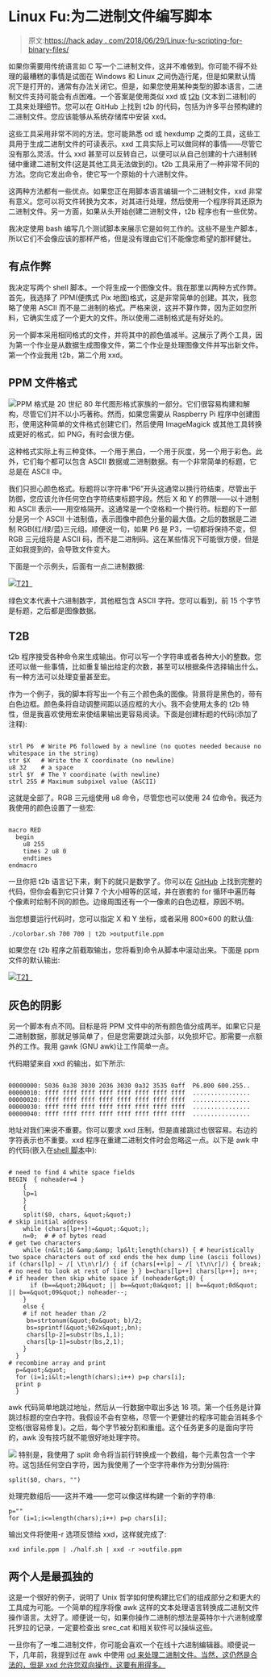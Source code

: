 # Linux Fu:为二进制文件编写脚本

> 原文:[https://hack aday . com/2018/06/29/Linux-fu-scripting-for-binary-files/](https://hackaday.com/2018/06/29/linux-fu-scripting-for-binary-files/)

如果你需要用传统语言如 C 写一个二进制文件，这并不难做到。你可能不得不处理的最糟糕的事情是试图在 Windows 和 Linux 之间伪造行尾，但是如果默认情况下是打开的，通常有办法关闭它。但是，如果您使用某种类型的脚本语言，二进制文件支持可能会有点困难。一个答案是使用类似 xxd 或 [t2b](https://thosakwe.github.io/t2b/index.html) (文本到二进制)的工具来处理细节。您可以在 GitHub 上找到 t2b 的代码，包括为许多平台预构建的二进制文件。您应该能够从系统存储库中安装 xxd。

这些工具采用非常不同的方法。您可能熟悉 od 或 hexdump 之类的工具，这些工具用于生成二进制文件的可读表示。xxd 工具实际上可以做同样的事情——尽管它没有那么灵活。什么 xxd 甚至可以反转自己，以便可以从自己创建的十六进制转储中重建二进制文件(这是其他工具无法做到的)。t2b 工具采用了一种非常不同的方法。您向它发出命令，使它写一个原始的十六进制文件。

这两种方法都有一些优点。如果您正在用脚本语言编辑一个二进制文件，xxd 非常有意义。您可以将文件转换为文本，对其进行处理，然后使用一个程序将其还原为二进制文件。另一方面，如果从头开始创建二进制文件，t2b 程序也有一些优势。

我决定使用 bash 编写几个测试脚本来展示它是如何工作的。这些不是生产脚本，所以它们不会像应该的那样严格，但是没有理由它们不能像您希望的那样健壮。

## 有点作弊

我决定写两个 shell 脚本。一个将生成一个图像文件。我在那里以两种方式作弊。首先，我选择了 PPM(便携式 Pix 地图)格式，这是非常简单的创建。其次，我忽略了使用 ASCII 而不是二进制的格式。严格来说，这并不算作弊，因为正如您所料，它确实生成了一个更大的文件。所以使用二进制格式是有好处的。

另一个脚本采用相同格式的文件，并将其中的颜色值减半。这展示了两个工具，因为第一个作业是从数据生成图像文件，第二个作业是处理图像文件并写出新文件。第一个作业我用 t2b，第二个用 xxd。

## PPM 文件格式

[![](../Images/b9355155f8f564c09d182e0892e92a02.png)](https://hackaday.com/wp-content/uploads/2018/05/tux2.png)PPM 格式是 20 世纪 80 年代图形格式家族的一部分。它们很容易构建和解构，尽管它们并不以小巧著称。然而，如果您需要从 Raspberry Pi 程序中创建图形，使用这种简单的文件格式创建它们，然后使用 ImageMagick 或其他工具转换成更好的格式，如 PNG，有时会很方便。

这种格式实际上有三种变体。一个用于黑白，一个用于灰度，另一个用于彩色。此外，它们每个都可以包含 ASCII 数据或二进制数据。有一个非常简单的标题，它总是在 ASCII 中。

我们只担心颜色格式。标题将以字符串“P6”开头这通常以换行符结束，尽管出于防御，您应该允许任何空白字符结束标题字段。然后 X 和 Y 的界限——以十进制和 ASCII 表示——用空格隔开。这通常是一个空格和一个换行符。标题的下一部分是另一个 ASCII 十进制值，表示图像中颜色分量的最大值。之后的数据是二进制 RGB(红/绿/蓝)三元组。顺便说一句，如果 P6 是 P3，一切都将保持不变，但 RGB 三元组将是 ASCII 码，而不是二进制码。这在某些情况下可能很方便，但是正如我提到的，会导致文件变大。

下面是一个示例头，后面有一点二进制数据:

[![](../Images/2c86c43984ef2b5047a2e7280491a177.png)T2】](https://hackaday.com/wp-content/uploads/2018/06/header.png)

绿色文本代表十六进制数字，其他框包含 ASCII 字符。您可以看到，前 15 个字节是标题，之后都是图像数据。

## T2B

t2b 程序接受各种命令来生成输出。你可以写一个字符串或者各种大小的整数。您还可以做一些事情，比如重复输出给定的次数，甚至可以根据条件选择输出什么。有一种方法可以处理变量甚至宏。

作为一个例子，我的脚本将写出一个有三个颜色条的图像。背景将是黑色的，带有白色边框。颜色条将自动调整间距以适应框的大小。我不会使用太多的 t2b 特性，但是我喜欢使用宏来使结果输出更容易阅读。下面是创建标题的代码(添加了注释):

```

strl P6  # Write P6 followed by a newline (no quotes needed because no whitespace in the string)
str $X   # Write the X coordinate (no newline)
u8 32    # a space
strl $Y  # The Y coordinate (with newline)
strl 255 # Maximum subpixel value (ASCII)

```

这就是全部了。RGB 三元组使用 u8 命令，尽管您也可以使用 24 位命令。我还为我使用的颜色设置了一些宏:

```

macro RED 
  begin 
    u8 255 
    times 2 u8 0 
    endtimes 
endmacro

```

一旦你把 t2b 语言记下来，剩下的就只是数学了。你可以在 [GitHub](https://github.com/wd5gnr/binaryscript) 上找到完整的代码，但你会看到它只计算 7 个大小相等的区域，并在嵌套的 for 循环中遍历每个像素时绘制不同的颜色。边缘周围还有一个一像素的白色边框，原因不明。

当您想要运行代码时，您可以指定 X 和 Y 坐标，或者采用 800×600 的默认值:

```
./colorbar.sh 700 700 | t2b >outputfile.ppm
```

如果您在 t2b 程序之前截取输出，您将看到命令从脚本中滚动出来。下面是 ppm 文件的默认输出:

[![](../Images/f049305d87998341b1be749e5d92e4ed.png)T2】](https://hackaday.com/wp-content/uploads/2018/06/test1.png)

## 灰色的阴影

另一个脚本有点不同。目标是将 PPM 文件中的所有颜色值分成两半。如果它只是二进制数据，那就足够简单了，但是您需要跳过头部，以免损坏它。那需要一点额外的工作。我用 gawk (GNU awk)让工作简单一点。

代码期望来自 xxd 的输出，如下所示:

```

00000000: 5036 0a38 3030 2036 3030 0a32 3535 0aff  P6.800 600.255.. 
00000010: ffff ffff ffff ffff ffff ffff ffff ffff  ................ 
00000020: ffff ffff ffff ffff ffff ffff ffff ffff  ................ 
00000030: ffff ffff ffff ffff ffff ffff ffff ffff  ................ 
00000040: ffff ffff ffff ffff ffff ffff ffff ffff  ................ 
```

地址对我们来说不重要。你可以要求 xxd 压制，但是直接跳过也很容易。右边的字符表示也不重要。xxd 程序在重建二进制文件时会忽略这一点。以下是 awk 中的代码(嵌入在[shell 脚本](https://github.com/wd5gnr/binaryscript/blob/master/half.sh)中):

```

# need to find 4 white space fields
BEGIN  { noheader=4 }
    {
    lp=1
    }
    {
    split($0, chars, &quot;&quot;)
# skip initial address
    while (chars[lp++]!=&quot;:&quot;);
    n=0;  # # of bytes read
# get two characters 
    while (n&lt;16 &amp;&amp; lp&lt;length(chars)) { # heuristically two space characters out of xxd ends the hex dump line (ascii follows) if (chars[lp] ~ /[ \t\n\r]/) { if (chars[++lp] ~ /[ \t\n\r]/) { break; # no need to look at rest of line } } b=chars[lp++] chars[lp++]; n++; # if header then skip white space if (noheader&gt;0) {
      if (b==&quot;20&quot; || b==&quot;0a&quot; || b==&quot;0d&quot; || b==&quot;09&quot;) noheader--;
    }
    else {
    # if not header than /2
     bn=strtonum(&quot;0x&quot; b)/2;
     bs=sprintf(&quot;%02x&quot;,bn);
     chars[lp-2]=substr(bs,1,1);
     chars[lp-1]=substr(bs,2,1);
    }
  }
# recombine array and print
  p=&quot;&quot;
  for (i=1;i&lt;=length(chars);i++) p=p chars[i];
  print p
  }

```

awk 代码简单地跳过地址，然后从一行数据中取出多达 16 项。第一个任务是计算跳过标题的空白字符。我假设不会有空格，尽管一个更健壮的程序可能会消耗多个空格(很容易修复)。之后，每个字节被分割和重组。这个任务更多的是面向字符的，awk 没有技巧就不能很好地处理字符。

[![](../Images/bdf0cb36a47f1dcb0fb3808c8c91e6bb.png)](https://hackaday.com/wp-content/uploads/2018/06/fifty.png) 特别是，我使用了 split 命令将当前行转换成一个数组，每个元素包含一个字符。这包括任何空白字符，因为我使用了一个空字符串作为分割分隔符:

```
split($0, chars, "")
```

处理完数组后——这并不难——您可以像这样构建一个新的字符串:

```
p=""
for (i=1;i<=length(chars);i++) p=p chars[i];
```

输出文件将使用-r 选项反馈给 xxd，这样就完成了:

```
xxd infile.ppm | ./half.sh | xxd -r >outfile.ppm
```

## 两个人是最孤独的

这是一个很好的例子，说明了 Unix 哲学如何使构建比它们的组成部分之和更大的工具成为可能。一个简单的程序将像 awk 这样的文本处理语言转换成二进制文件操作语言。太好了。顺便说一句，如果你操作二进制的想法是英特尔十六进制或摩托罗拉的记录，一定要检查出 srec_cat 和相关软件可以操纵这些。

一旦你有了一堆二进制文件，你可能会喜欢一个在线十六进制编辑器。顺便说一下，几年前，我提到过在 awk 中使用 [od 来处理二进制文件。当然，这仍然是合法的，但是 xxd 允许您双向操作，这要有用得多。](https://hackaday.com/2015/04/02/manual-data-recovery-with-a-hex-editor/)